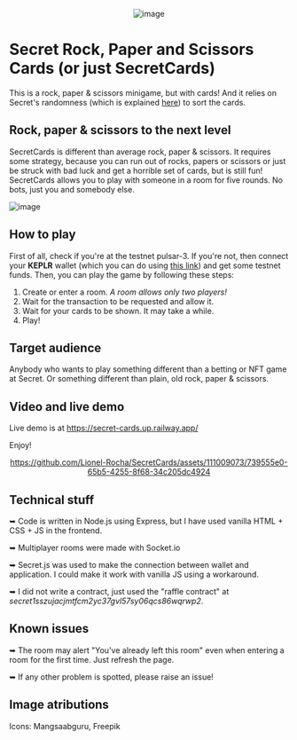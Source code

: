 <div align="center">
  
![image](https://github.com/Lionel-Rocha/SecretCards/assets/111009073/d462b08c-356b-4fcc-88d9-be30dbf8617c)

</div>

# Secret Rock, Paper and Scissors Cards (or just SecretCards)

This is a rock, paper & scissors minigame, but with cards! And it relies on Secret's randomness (which is explained [here](https://docs.scrt.network/secret-network-documentation/development/development-concepts/randomness-api)) to sort the cards.

## Rock, paper & scissors to the next level

SecretCards is different than average rock, paper & scissors. It requires some strategy, because you can run out of rocks, papers or scissors or just be struck with bad luck and get a horrible set of cards, but is still fun! SecretCards allows you to play with someone in a room for five rounds. No bots, just you and somebody else. 

![image](https://github.com/Lionel-Rocha/SecretCards/assets/111009073/0b16abee-fdd8-42c3-aec8-a563cc857bce)

## How to play
First of all, check if you're at the testnet pulsar-3. If you're not, then connect your **KEPLR** wallet (which you can do using [this link](https://keplr-connect-pulsar3.vercel.app/)) and get some testnet funds. Then, you can play the game by following these steps:

1. Create or enter a room. *A room allows only two players!*
2. Wait for the transaction to be requested and allow it.
3. Wait for your cards to be shown. It may take a while.
4. Play!

## Target audience
Anybody who wants to play something different than a betting or NFT game at Secret. Or something different than plain, old rock, paper & scissors. 

## Video and live demo


Live demo is at https://secret-cards.up.railway.app/

Enjoy!
<div align="center">

https://github.com/Lionel-Rocha/SecretCards/assets/111009073/739555e0-65b5-4255-8f68-34c205dc4924

</div>

## Technical stuff

➥ Code is written in Node.js using Express, but I have used vanilla HTML + CSS + JS in the frontend. 

➥ Multiplayer rooms were made with Socket.io

➥ Secret.js was used to make the connection between wallet and application. I could make it work with vanilla JS using a workaround.

➥ I did not write a contract, just used the "raffle contract" at *secret1sszujacjmtfcm2yc37gvl57sy06qcs86wqrwp2*.

## Known issues

➥ The room may alert "You've already left this room" even when entering a room for the first time. Just refresh the page.

➥ If any other problem is spotted, please raise an issue!

## Image atributions
Icons: Mangsaabguru, Freepik
